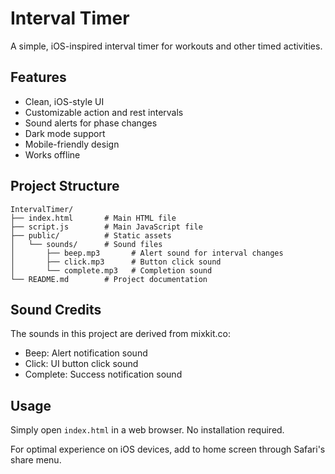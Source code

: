 # Interval Timer

A simple, iOS-inspired interval timer for workouts and other timed activities.

## Features

- Clean, iOS-style UI
- Customizable action and rest intervals
- Sound alerts for phase changes
- Dark mode support
- Mobile-friendly design
- Works offline

## Project Structure

```
IntervalTimer/
├── index.html       # Main HTML file
├── script.js        # Main JavaScript file
├── public/          # Static assets
│   └── sounds/      # Sound files
│       ├── beep.mp3       # Alert sound for interval changes
│       ├── click.mp3      # Button click sound
│       └── complete.mp3   # Completion sound
└── README.md        # Project documentation
```

## Sound Credits

The sounds in this project are derived from mixkit.co:
- Beep: Alert notification sound
- Click: UI button click sound
- Complete: Success notification sound

## Usage

Simply open `index.html` in a web browser. No installation required.

For optimal experience on iOS devices, add to home screen through Safari's share menu.
